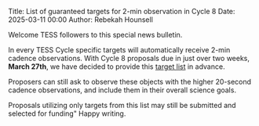 Title: List of guaranteed targets for 2-min observation in Cycle 8
Date: 2025-03-11 00:00
Author: Rebekah Hounsell

Welcome TESS followers to this special news bulletin.

In every TESS Cycle specific targets will automatically receive 2-min cadence observations.
With Cycle 8 proposals due in just over two weeks, **March 27th**, we have decided to provide this [target list](/data/Cycle8_visibility.csv) in advance.

Proposers can still ask to observe these objects with the higher 20-second cadence observations, and include them in their overall science goals.

Proposals utilizing only targets from this list may still be submitted and selected for funding"
Happy writing.

